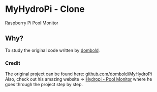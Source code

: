 # MyHydroPi - Clone
Raspberry Pi Pool Monitor

## Why?
To study the original code written by <a href="//github.com/dombold" target="_blank">dombold</a>.<br>

### Credit
The original project can be found here: <a href="//github.com/dombold/MyHydroPi">github.com/dombold/MyHydroPi</a><br>
Also, check out his amazing website => <a href="//myhydropi.com/pool-monitor">Hydropi - Pool Monitor</a> where he goes through the project step by step.
